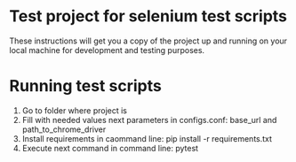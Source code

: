<h1>Test project for selenium test scripts</h1>

These instructions will get you a copy of the project up and running on your local machine for development and testing purposes. 


<h1>Running test scripts</h1>

1. Go to folder where project is
2. Fill with needed values next parameters in configs.conf: base_url and path_to_chrome_driver
3. Install requirements in caommand line: pip install -r requirements.txt
4. Execute next command in command line: pytest

